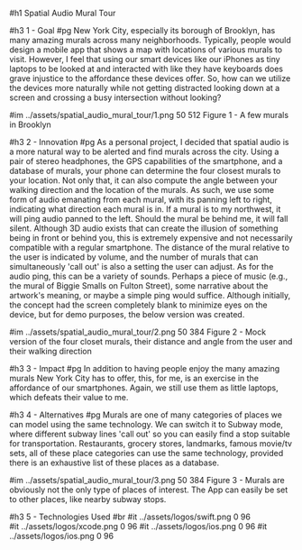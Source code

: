 #h1 Spatial Audio Mural Tour

#h3 1 - Goal
#pg New York City, especially its borough of Brooklyn, has many amazing murals across many neighborhoods. Typically, people would design a mobile app that shows a map with locations of various murals to visit. However, I feel that using our smart devices like our iPhones as tiny laptops to be looked at and interacted with like they have keyboards does grave injustice to the affordance these devices offer. So, how can we utilize the devices more naturally while not getting distracted looking down at a screen and crossing a busy intersection without looking?

#im ../assets/spatial_audio_mural_tour/1.png 50 512 Figure 1 - A few murals in Brooklyn

#h3 2 - Innovation
#pg As a personal project, I decided that spatial audio is a more natural way to be alerted and find murals across the city. Using a pair of stereo headphones, the GPS capabilities of the smartphone, and a database of murals, your phone can determine the four closest murals to your location. Not only that, it can also compute the angle between your walking direction and the location of the murals. As such, we use some form of audio emanating from each mural, with its panning left to right, indicating what direction each mural is in. If a mural is to my northwest, it will ping audio panned to the left. Should the mural be behind me, it will fall silent. Although 3D audio exists that can create the illusion of something being in front or behind you, this is extremely expensive and not necessarily compatible with a regular smartphone. The distance of the mural relative to the user is indicated by volume, and the number of murals that can simultaneously 'call out' is also a setting the user can adjust. As for the audio ping, this can be a variety of sounds. Perhaps a piece of music (e.g., the mural of Biggie Smalls on Fulton Street), some narrative about the artwork's meaning, or maybe a simple ping would suffice. Although initially, the concept had the screen completely blank to minimize eyes on the device, but for demo purposes, the below version was created. 

#im ../assets/spatial_audio_mural_tour/2.png 50 384 Figure 2 - Mock version of the four closet murals, their distance and angle from the user and their walking direction

#h3 3 - Impact
#pg In addition to having people enjoy the many amazing murals New York City has to offer, this, for me, is an exercise in the affordance of our smartphones. Again, we still use them as little laptops, which defeats their value to me. 

#h3 4 - Alternatives
#pg Murals are one of many categories of places we can model using the same technology. We can switch it to Subway mode, where different subway lines 'call out' so you can easily find a stop suitable for transportation. Restaurants, grocery stores, landmarks, famous movie/tv sets, all of these place categories can use the same technology, provided there is an exhaustive list of these places as a database. 

#im ../assets/spatial_audio_mural_tour/3.png 50 384 Figure 3 - Murals are obviously not the only type of places of interest. The App can easily be set to other places, like nearby subway stops.

#h3 5 - Technologies Used
#br 
#it ../assets/logos/swift.png 0 96  
#it ../assets/logos/xcode.png 0 96 
#it ../assets/logos/ios.png 0 96
#it ../assets/logos/ios.png 0 96

